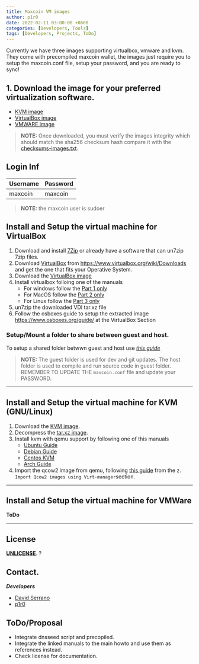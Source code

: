 ```yaml
---
title: Maxcoin VM images
author: p1r0
date: 2022-02-11 03:00:00 +0600
categories: [Developers, Tools]
tags: [Developers, Projects, ToDo]
---
```


Currently we have three images supporting virtualbox, vmware and kvm. They come with precompiled maxcoin wallet, the images just require you to setup the maxcoin.conf file, setup your password, and you are ready to sync!


## 1. Download the image for your preferred virtualization software.


* [KVM image](https://mega.nz/file/IAwFmA7a#mX0FeSGAdCJ-0LQ-iGoKQWESo6qKo3UqCqNGwOHGwrk)
* [VirtualBox image](https://mega.nz/file/tFgRBYKB#Y3mUWb3g06f7GZwWOIpcVufh3KGGXbPCQ0pxAd09Ev0)
* [VMWARE image](https://mega.nz/file/4BxhmS6B#PrIp3-QL2_QrQStk9dHxIjEZop5QuUExuAOyzd4LN98)

> **NOTE:** Once downloaded, you must verify the images integrity which should match the sha256 checksum hash compare it with the [checksums-images.txt](https://mega.nz/file/VBpxyC7D#KWHk9jQGA-EBI5Y0QPcwx0NCjK1r1g-P1ejEq8NWCcY).

## Login Inf



| Username | Password | 
| -------- | -------- |
| maxcoin  | maxcoin  |

> **NOTE:** the maxcoin user is sudoer


## Install and Setup the virtual machine for VirtualBox

1. Download and install [7Zip](https://www.7-zip.org/) or already have a software that can un7zip 7zip files.
2. Download [VirtualBox](https://www.virtualbox.org/) from https://www.virtualbox.org/wiki/Downloads and get the one that fits your Operative System.
3. Download the [VirtualBox image](https://mega.nz/file/tFgRBYKB#Y3mUWb3g06f7GZwWOIpcVufh3KGGXbPCQ0pxAd09Ev0)
4. Install virtualbox folloing one of the manuals
   * For windows follow the [Part 1 only](https://www.wikihow.com/Install-VirtualBox)
   * For MacOS follow the [Part 2 only](https://www.wikihow.com/Install-VirtualBox)
   * For Linux follow the [Part 3 only](https://www.wikihow.com/Install-VirtualBox)
6. un7zip the downloaded VDI tar.xz file
7. Follow the osboxes guide to setup the extracted image https://www.osboxes.org/guide/ at the VirtualBox Section

### Setup/Mount a folder to share between guest and host.

To setup a shared folder betwwn guest and host use [*this guide*](https://helpdeskgeek.com/virtualization/virtualbox-share-folder-host-guest/)

> **NOTE:**
> The guest folder is used for dev and git updates.
> The host folder is used to compile and run source code in guest folder.
> REMEMBER TO UPDATE THE `maxcoin.conf` file and update your PASSWORD.


---


## Install and Setup the virtual machine for KVM (GNU/Linux)

1. Download the [KVM image](https://mega.nz/file/IAwFmA7a#mX0FeSGAdCJ-0LQ-iGoKQWESo6qKo3UqCqNGwOHGwrk).
2. Decompress the [tar.xz image](https://computingforgeeks.com/how-to-extract-xz-files-on-linux/).
4. Install kvm with qemu support by following one of this manuals
   * [Ubuntu Guide](https://help.ubuntu.com/community/KVM/Installation)
   * [Debian Guide](https://computingforgeeks.com/how-to-install-kvm-virtualization-on-debian/)
   * [Centos KVM](https://phoenixnap.com/kb/install-kvm-centos)
   * [Arch Guide](https://computingforgeeks.com/install-kvm-qemu-virt-manager-arch-manjar/)
6. Import the qcow2 image from qemu, following [this guide](https://ostechnix.com/create-a-kvm-virtual-machine-using-qcow2-image-in-linux/) from  the `2. Import Qcow2 images using Virt-manager`section.


---


## Install and Setup the virtual machine for VMWare

**ToDo**

***
## License

[**UNLICENSE**](./LICENSE). ?

## Contact.

***Developers***
- [David Serrano](https://twitter.com/getmaxcoin)
- [p1r0](mailto:p1r0@nethunters.xyz)

## ToDo/Proposal

 - Integrate dnsseed script and precopiled.
 - Integrate the linked manuals to the main howto and use them as references instead.
 - Check license for documentation.

